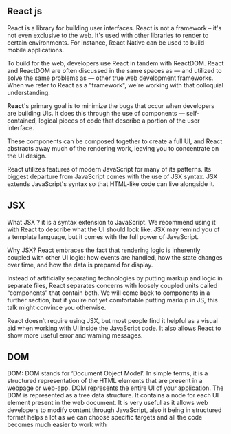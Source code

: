  ## React js
 
 React is a library for building user interfaces. React is not a framework – it's not even exclusive to the web. It's used with other libraries to render
 to certain environments. For instance, React Native can be used to build mobile applications.
 
To build for the web, developers use React in tandem with ReactDOM. React and ReactDOM are often discussed in the same spaces as — and utilized to solve 
the same problems as — other true web development frameworks. When we refer to React as a "framework", we're working with that colloquial understanding.

**React**'s primary goal is to minimize the bugs that occur when developers are building UIs. It does this through the use of components — self-contained, logical 
pieces of code that describe a portion of the user interface. 

These components can be composed together to create a full UI, and React abstracts away much of the 
rendering work, leaving you to concentrate on the UI design.

React utilizes features of modern JavaScript for many of its patterns. Its biggest departure from JavaScript comes with the use of JSX syntax. JSX extends JavaScript's
syntax so that HTML-like code can live alongside it.

## JSX
What JSX ?
it is a syntax extension to JavaScript. We recommend using it with React to describe what the UI should look like. JSX may remind you of a template language, but it comes with the full power of JavaScript.

Why JSX?
React embraces the fact that rendering logic is inherently coupled with other UI logic: how events are handled, how the state changes over time, and how the data is prepared for display.

Instead of artificially separating technologies by putting markup and logic in separate files, React separates concerns with loosely coupled units called “components” that contain both. We will come back to components in a further section, but if you’re not yet comfortable putting markup in JS, this talk might convince you otherwise.

React doesn’t require using JSX, but most people find it helpful as a visual aid when working with UI inside the JavaScript code. It also allows React to show more useful error and warning messages.
## DOM

DOM: DOM stands for ‘Document Object Model’. In simple terms, it is a structured representation of the HTML elements that are present in a webpage or web-app. DOM represents the entire UI of your application. The DOM is represented as a tree data structure. It contains a node for each UI element present in the web document. It is very useful as it allows web developers to modify content through JavaScript, also it being in structured format helps a lot as we can choose specific targets and all the code becomes much easier to work with
